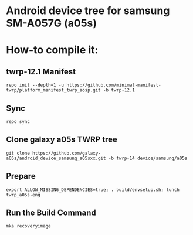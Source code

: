 ﻿# Android device tree for samsung SM-A057G (a05s)


# How-to compile it:

## twrp-12.1 Manifest
    repo init --depth=1 -u https://github.com/minimal-manifest-twrp/platform_manifest_twrp_aosp.git -b twrp-12.1
## Sync
    repo sync
## Clone galaxy a05s TWRP tree
    git clone https://github.com/galaxy-a05s/android_device_samsung_a05sxx.git -b twrp-14 device/samsung/a05s
## Prepare
    export ALLOW_MISSING_DEPENDENCIES=true; . build/envsetup.sh; lunch twrp_a05s-eng
## Run the Build Command
    mka recoveryimage
